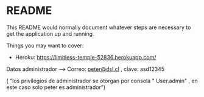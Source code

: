 # README

This README would normally document whatever steps are necessary to get the
application up and running.

Things you may want to cover:

* Heroku: https://limitless-temple-52836.herokuapp.com/

Datos administrador --> Correo: peter@dsl.cl , clave: asd12345

( "los privilegios de administrador se otorgan por consola " User.admin" , en este caso solo peter es administrador")